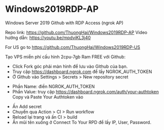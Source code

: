 # Windows2019RDP-AP
Windows Server 2019 Github with RDP Access (ngrok AP)

Repo link: https://github.com/ThuongHai/Windows2019RDP-AP
Video hướng dẫn: https://youtu.be/mpdviKL3j40

For US go to https://github.com/ThuongHai/Windows2019RDP-US

Tạo VPS miễn phí cấu hình 2cpu-7gb Ram FREE với Github:

- Click Fork góc phải màn hình để lưu vào Github của bạn.
- Truy cập https://dashboard.ngrok.com để lấy NGROK_AUTH_TOKEN
- Ở Github vào Settings > Secrets > New repository secret
 + Phần Name: điền NGROK_AUTH_TOKEN
 + Phần Value: truy cập https://dashboard.ngrok.com/auth/your-authtoken Copy và Paste Your Authtoken vào
- Ấn Add secret
- Chuyển qua Action > CI > Run workflow
- Reload lại trang và ấn CI > build 
- Ấn mũi tên xuống ở Connect To Your RPD để lấy IP, User, Password. 


